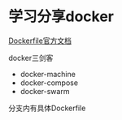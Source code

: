 # 学习分享docker

[Dockerfile官方文档](https://docs.docker.com/develop/develop-images/dockerfile_best-practices)

docker三剑客

- docker-machine
- docker-compose
- docker-swarm

分支内有具体Dockerfile
